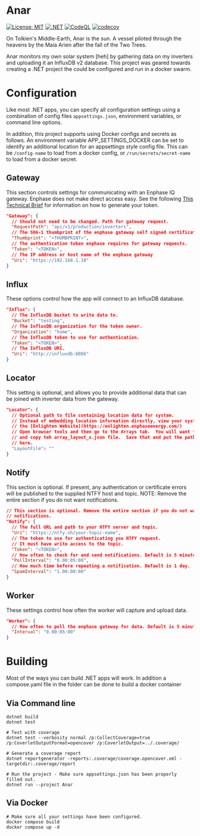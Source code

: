 # Anar

 [![License: MIT](https://img.shields.io/badge/License-MIT-yellow.svg)](./LICENSE)
 [![.NET](https://github.com/melgish/anar/actions/workflows/dotnet.yml/badge.svg)](https://github.com/melgish/anar/actions/workflows/dotnet.yml)
 [![CodeQL](https://github.com/melgish/anar/actions/workflows/github-code-scanning/codeql/badge.svg)](https://github.com/melgish/anar/actions/workflows/github-code-scanning/codeql)
 [![codecov](https://codecov.io/github/melgish/anar/graph/badge.svg?token=Q7HPKX12NH)](https://codecov.io/github/melgish/anar)

On Tolkien's Middle-Earth, Anar is the sun. A vessel piloted through
the heavens by the Maia Arien after the fall of the Two Trees.

Anar monitors my own solar system [heh] by gathering data on my inverters and
uploading it an InfluxDB v2 database.  This project was geared towards creating
a .NET project the could be configured and run in a docker swarm.

# Configuration
Like most .NET apps, you can specify all configuration settings using a
combination of config files `appsettings.json`, environment variables, or
command line options.

In addition, this project supports using Docker configs and secrets as follows.
An environment variable APP_SETTINGS_DOCKER can be set to identify an
additional location for an appsettings style config file.  This can be
`/config-name` to load from a docker config, or `/run/secrets/secret-name` to
load from a docker secret.

## Gateway
This section controls settings for communicating with an Enphase IQ gateway.
Enphase does not make direct access easy.  See the following
[This Technical Brief](https://enphase.com/download/accessing-iq-gateway-local-apis-or-local-ui-token-based-authentication)
for information on how to generate your token.

```json
"Gateway": {
  // Should not need to be changed. Path for gateway request.
  "RequestPath": "api/v1/production/inverters",
  // The SHA-1 thumbprint of the enphase gateway self signed certificate.
  "Thumbprint": "<THUMBPRINT>",
  // The authentication token enphase requires for gateway requests.
  "Token": "<TOKEN>",
  // The IP address or host name of the enphase gateway
  "Uri": "https://192.168.1.10"
}
```

## Influx
These options control how the app will connect to an InfluxDB database.

```json
"Influx": {
  // The InfluxDB bucket to write data to.
  "Bucket": "testing",
  // The InfluxDB organization for the token owner.
  "Organization": "home",
  // The InfluxDB token to use for authentication.
  "Token": "<TOKEN>",
  // The InfluxDB URI.
  "Uri": "http://influxdb:8086"
}
```

## Locator
This setting is optional, and allows you to provide additional data that can
be joined with inverter data from the gateway.

```json
"Locator": {
  // Optional path to file containing location data for system.
  // Instead of embedding location information directly, view your system on
  // the [Enlighten Website](https://enlighten.enphaseenergy.com/)
  // Open browser tools and then go to the Arrays tab.  You will want to find
  // and copy teh array_layout_x.json file.  Save that and put the path
  // here.
  "LayoutFile": ""
}
```

## Notify
This section is optional. If present, any authentication or certificate errors
will be published to the supplied NTFY host and topic. NOTE: Remove the entire
section if you do not want notifications.

```json
// This section is optional. Remove the entire section if you do not want
// notifications.
"Notify": {
  // The full URL and path to your NTFY server and topic.
  "Uri": "https://ntfy.sh/your-topic-name",
  // The token to use for authenticating you NTFY request.
  // It must have write access to the topic.
  "Token": "<TOKEN>",
  // How often to check for and send notifications. Default is 5 minutes
  "PollInterval": "0.00:05:00",
  // How much time before repeating a notification. Default is 1 day.
  "SpamInterval": "1.00:00:00"
}

```
## Worker
These settings control how often the worker will capture and upload data.
```json
"Worker": {
  // How often to poll the enphase gateway for data. Default is 5 minutes.
  "Interval": "0.00:05:00"
}
```

# Building
Most of the ways you can build .NET apps will work. In addition a compose.yaml
file in the folder can be done to build a docker container

## Via Command line
```shell
dotnet build
dotnet test

# Test with coverage
dotnet test --verbosity normal /p:CollectCoverage=true /p:CoverletOutputFormat=opencover /p:CoverletOutput=../.coverage/

# Generate a coverage report
dotnet reportgenerator -reports:.coverage/coverage.opencover.xml -targetdir:.coverage/report

# Run the project - Make sure appsettings.json has been properly filled out.
dotnet run --project Anar
```

## Via Docker
```shell
# Make sure all your settings have been configured.
docker compose build
docker compose up -d
```
